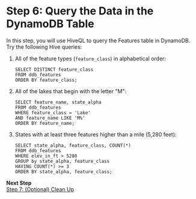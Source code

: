 # Step 6: Query the Data in the DynamoDB Table<a name="EMRforDynamoDB.Tutorial.QueryDataInDynamoDB"></a>

In this step, you will use HiveQL to query the Features table in DynamoDB\. Try the following Hive queries:

1. All of the feature types \(`feature_class`\) in alphabetical order:

   ```
   SELECT DISTINCT feature_class
   FROM ddb_features
   ORDER BY feature_class;
   ```

1. All of the lakes that begin with the letter "M":

   ```
   SELECT feature_name, state_alpha 
   FROM ddb_features 
   WHERE feature_class = 'Lake'
   AND feature_name LIKE 'M%'
   ORDER BY feature_name;
   ```

1. States with at least three features higher than a mile \(5,280 feet\):

   ```
   SELECT state_alpha, feature_class, COUNT(*) 
   FROM ddb_features
   WHERE elev_in_ft > 5280
   GROUP by state_alpha, feature_class
   HAVING COUNT(*) >= 3
   ORDER BY state_alpha, feature_class;
   ```

**Next Step**  
[Step 7: \(Optional\) Clean Up](EMRforDynamoDB.Tutorial.CleanUp.md)